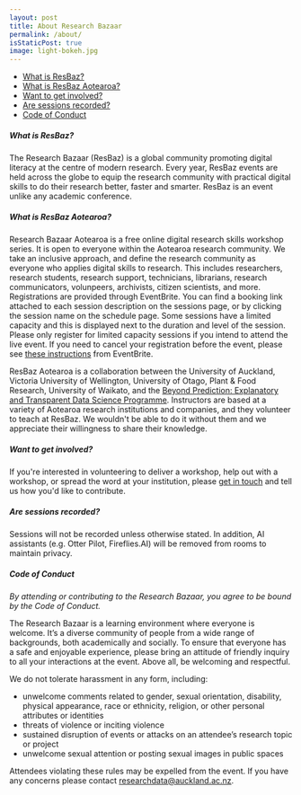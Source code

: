 ```yaml
---
layout: post
title: About Research Bazaar
permalink: /about/
isStaticPost: true
image: light-bokeh.jpg
---
```

- [What is ResBaz?](#what-is-resbaz)
- [What is ResBaz Aotearoa?](#what-is-resbaz-aotearoa)
- [Want to get involved?](#want-to-get-involved)
- [Are sessions recorded?](#are-sessions-recorded)
- [Code of Conduct](#code-of-conduct)

##### What is ResBaz?

The Research Bazaar (ResBaz) is a global community promoting digital literacy at the centre of modern research. Every year, ResBaz events are held across the globe to equip the research community with practical digital skills to do their research better, faster and smarter. ResBaz is an event unlike any academic conference. 

##### What is ResBaz Aotearoa?

Research Bazaar Aotearoa is a free online digital research skills workshop series. It is open to everyone within the Aotearoa research community. We take an inclusive approach, and define the research community as everyone who applies digital skills to research. This includes researchers, research students, research support, technicians, librarians, research communicators, volunpeers, archivists, citizen scientists, and more. Registrations are provided through EventBrite. You can find a booking link attached to each session description on the sessions page, or by clicking the session name on the schedule page. Some sessions have a limited capacity and this is displayed next to the duration and level of the session. Please only register for limited capacity sessions if you intend to attend the live event. If you need to cancel your registration before the event, please see [these instructions](https://www.eventbrite.co.nz/help/en-nz/articles/557726/how-to-cancel-or-delete-a-free-order/) from EventBrite.

ResBaz Aotearoa is a collaboration between the University of Auckland, Victoria University of Wellington, University of Otago, Plant & Food Research, University of Waikato, and the [Beyond Prediction: Explanatory and Transparent Data Science Programme](https://www.mbie.govt.nz/science-and-technology/science-and-innovation/funding-information-and-opportunities/investment-funds/strategic-science-investment-fund/ssif-funded-programmes). Instructors are based at a variety of Aotearoa research institutions and companies, and they volunteer to teach at ResBaz. We wouldn't be able to do it without them and we appreciate their willingness to share their knowledge. 

##### Want to get involved?

If you're interested in volunteering to deliver a workshop, help out with a workshop, or spread the word at your institution, please <a href = "mailto: researchdata@auckland.ac.nz">get in touch</a> and tell us how you'd like to contribute.

##### Are sessions recorded?

Sessions will not be recorded unless otherwise stated. In addition, AI assistants (e.g. Otter Pilot, Fireflies.AI) will be removed from rooms to maintain privacy.

##### Code of Conduct
*By attending or contributing to the Research Bazaar, you agree to be bound by the Code of Conduct.*

The Research Bazaar is a learning environment where everyone is welcome. It’s a diverse community of people from a wide range of backgrounds, both academically and socially. To ensure that everyone has a safe and enjoyable experience, please bring an attitude of friendly inquiry to all your interactions at the event. Above all, be welcoming and respectful. 

We do not tolerate harassment in any form, including:

* unwelcome comments related to gender, sexual orientation, disability, physical appearance, race or ethnicity, religion, or other personal attributes or identities
* threats of violence or inciting violence 
* sustained disruption of events or attacks on an attendee’s research topic or project
* unwelcome sexual attention or posting sexual images in public spaces

Attendees violating these rules may be expelled from the event. If you have any concerns please contact <a href = "mailto: researchdata@auckland.ac.nz">researchdata@auckland.ac.nz</a>.